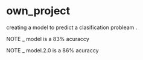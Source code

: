 # own_project

creating a model to predict a clasification probleam .

NOTE _ model is a 83% acuraccy 

NOTE _ model.2.0 is a 86% acuraccy

